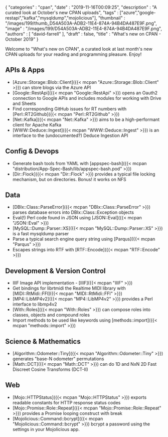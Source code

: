 {
   "categories" : "cpan",
   "date" : "2019-11-16T00:09:25",
   "description" : "A curated look at October's new CPAN uploads",
   "tags" : ["azure","google-restapi","kafka","mysqldump","mojolicious"],
   "thumbnail" : "/images/199/thumb_D54A503A-ADB2-11E4-874A-94B4DA487E9F.png",
   "image" : "/images/199/D54A503A-ADB2-11E4-874A-94B4DA487E9F.png",
   "authors" : [
      "david-farrell"
   ],
   "draft" : false,
   "title" : "What's new on CPAN - October 2019"
}


Welcome to "What's new on CPAN", a curated look at last month's new CPAN uploads for your reading and programming pleasure. Enjoy!

APIs & Apps
-----------
* [Azure::Storage::Blob::Client]({{< mcpan "Azure::Storage::Blob::Client" >}}) can store blogs via the Azure API
* [Google::RestApi]({{< mcpan "Google::RestApi" >}}) opens an Oauth2 connection to Google APIs and includes modules for working with Drive and Sheets
* Find corresponding GitHub issues for RT numbers with [Perl::RT2Github]({{< mcpan "Perl::RT2Github" >}})
* [Net::Kafka]({{< mcpan "Net::Kafka" >}}) aims to be a high-performant client for Apache Kafka
* [WWW::Deduce::Ingest]({{< mcpan "WWW::Deduce::Ingest" >}}) is an interface to the (undocumented?) Deduce Ingestion API


Config & Devops
---------------
* Generate bash tools from YAML with [appspec-bash]({{< mcpan "distribution/App-Spec-Bash/lib/appspec-bash.pod" >}})
* [Dir::Flock]({{< mcpan "Dir::Flock" >}}) provides a typical file locking mechanism, but on directories. Bonus! it works on NFS


Data
----
* [DBIx::Class::ParseError]({{< mcpan "DBIx::Class::ParseError" >}}) parses database errors into DBIx::Class::Exception objects
* Eval(!) Perl code found in JSON using [JSON::Eval]({{< mcpan "JSON::Eval" >}})
* [MySQL::Dump::Parser::XS]({{< mcpan "MySQL::Dump::Parser::XS" >}}) is a fast mysqldump parser
* Parse a typical search engine query string using [Parqus]({{< mcpan "Parqus" >}})
* Escapes strings into RTF with [RTF::Encode]({{< mcpan "RTF::Encode" >}})


Development & Version Control
-----------------------------
* IIIF Image API implementation - [IIIF]({{< mcpan "IIIF" >}})
* Get bindings for librtmidi the Realtime MIDI library with [MIDI::RtMidi::FFI]({{< mcpan "MIDI::RtMidi::FFI" >}})
* [MP4::LibMP4v2]({{< mcpan "MP4::LibMP4v2" >}}) provides a Perl interface to libmp4v2
* [With::Roles]({{< mcpan "With::Roles" >}}) can compose roles into classes, objects and compound roles
* Import methods to be used like keywords using [methods::import]({{< mcpan "methods::import" >}})


Science & Mathematics
---------------------
* [Algorithm::Odometer::Tiny]({{< mcpan "Algorithm::Odometer::Tiny" >}}) generates "base-N odometer" permutations
* [Math::DCT]({{< mcpan "Math::DCT" >}}) can do 1D and NxN 2D Fast Discreet Cosine Transforms (DCT-II)


Web
---
* [Mojo::HTTPStatus]({{< mcpan "Mojo::HTTPStatus" >}}) exports readable constants for HTTP response status codes
* [Mojo::Promise::Role::Repeat]({{< mcpan "Mojo::Promise::Role::Repeat" >}}) provides a Promise looping construct with break
* [Mojolicious::Command::bcrypt]({{< mcpan "Mojolicious::Command::bcrypt" >}}) bcrypt a password using the settings in your Mojolicious app.


